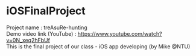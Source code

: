 # iOSFinalProject
Project name : treAsuRe-hunting <br>
Demo video link (YouTube) : https://www.youtube.com/watch?v=0N_xeq2hFbUf <br>
This is the final project of our class - iOS app developing (by Mike @NTU) <br>
